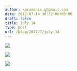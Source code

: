 ```yaml
---
author: karamanis.g@gmail.com
date: 2017-07-14 18:32:00+00:00
draft: false
title: July 14
type: post
url: /blog/2017/7/july-14
---
```




  
   ![](/images/2017-07-14-20177july-14/IMG_7665.JPG)

  

  
   ![](/images/2017-07-14-20177july-14/P7140042.jpg)

  

  
   ![](/images/2017-07-14-20177july-14/FullSizeRender.jpg)

  


